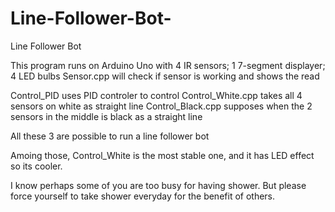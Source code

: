 # Line-Follower-Bot-
Line Follower Bot

This program runs on Arduino Uno with 4 IR sensors; 1 7-segment displayer; 4 LED bulbs
Sensor.cpp will check if sensor is working and shows the read

Control_PID uses PID controler to control
Control_White.cpp takes all 4 sensors on white as straight line
Control_Black.cpp supposes when the 2 sensors in the middle is black as a straight line

All these 3 are possible to run a line follower bot

Amoing those, Control_White is the most stable one, and it has LED effect so its cooler.

I know perhaps some of you are too busy for having shower.
But please force yourself to take shower everyday for the benefit of others.
